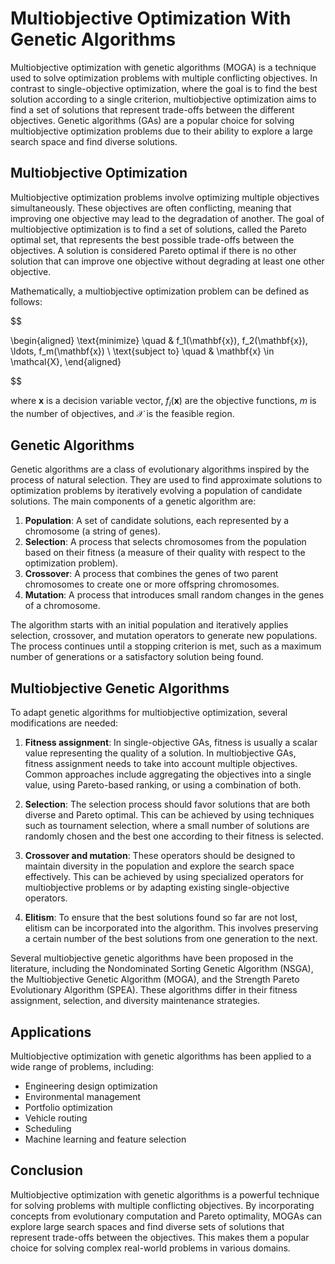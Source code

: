 # Multiobjective Optimization With Genetic Algorithms

Multiobjective optimization with genetic algorithms (MOGA) is a technique used to solve optimization problems with multiple conflicting objectives. In contrast to single-objective optimization, where the goal is to find the best solution according to a single criterion, multiobjective optimization aims to find a set of solutions that represent trade-offs between the different objectives. Genetic algorithms (GAs) are a popular choice for solving multiobjective optimization problems due to their ability to explore a large search space and find diverse solutions.

## Multiobjective Optimization

Multiobjective optimization problems involve optimizing multiple objectives simultaneously. These objectives are often conflicting, meaning that improving one objective may lead to the degradation of another. The goal of multiobjective optimization is to find a set of solutions, called the Pareto optimal set, that represents the best possible trade-offs between the objectives. A solution is considered Pareto optimal if there is no other solution that can improve one objective without degrading at least one other objective.

Mathematically, a multiobjective optimization problem can be defined as follows:


$$

\begin{aligned}
\text{minimize} \quad & f_1(\mathbf{x}), f_2(\mathbf{x}), \ldots, f_m(\mathbf{x}) \\
\text{subject to} \quad & \mathbf{x} \in \mathcal{X},
\end{aligned}

$$


where $\mathbf{x}$ is a decision variable vector, $f_i(\mathbf{x})$ are the objective functions, $m$ is the number of objectives, and $\mathcal{X}$ is the feasible region.

## Genetic Algorithms

Genetic algorithms are a class of evolutionary algorithms inspired by the process of natural selection. They are used to find approximate solutions to optimization problems by iteratively evolving a population of candidate solutions. The main components of a genetic algorithm are:

1. **Population**: A set of candidate solutions, each represented by a chromosome (a string of genes).
2. **Selection**: A process that selects chromosomes from the population based on their fitness (a measure of their quality with respect to the optimization problem).
3. **Crossover**: A process that combines the genes of two parent chromosomes to create one or more offspring chromosomes.
4. **Mutation**: A process that introduces small random changes in the genes of a chromosome.

The algorithm starts with an initial population and iteratively applies selection, crossover, and mutation operators to generate new populations. The process continues until a stopping criterion is met, such as a maximum number of generations or a satisfactory solution being found.

## Multiobjective Genetic Algorithms

To adapt genetic algorithms for multiobjective optimization, several modifications are needed:

1. **Fitness assignment**: In single-objective GAs, fitness is usually a scalar value representing the quality of a solution. In multiobjective GAs, fitness assignment needs to take into account multiple objectives. Common approaches include aggregating the objectives into a single value, using Pareto-based ranking, or using a combination of both.

2. **Selection**: The selection process should favor solutions that are both diverse and Pareto optimal. This can be achieved by using techniques such as tournament selection, where a small number of solutions are randomly chosen and the best one according to their fitness is selected.

3. **Crossover and mutation**: These operators should be designed to maintain diversity in the population and explore the search space effectively. This can be achieved by using specialized operators for multiobjective problems or by adapting existing single-objective operators.

4. **Elitism**: To ensure that the best solutions found so far are not lost, elitism can be incorporated into the algorithm. This involves preserving a certain number of the best solutions from one generation to the next.

Several multiobjective genetic algorithms have been proposed in the literature, including the Nondominated Sorting Genetic Algorithm (NSGA), the Multiobjective Genetic Algorithm (MOGA), and the Strength Pareto Evolutionary Algorithm (SPEA). These algorithms differ in their fitness assignment, selection, and diversity maintenance strategies.

## Applications

Multiobjective optimization with genetic algorithms has been applied to a wide range of problems, including:

- Engineering design optimization
- Environmental management
- Portfolio optimization
- Vehicle routing
- Scheduling
- Machine learning and feature selection

## Conclusion

Multiobjective optimization with genetic algorithms is a powerful technique for solving problems with multiple conflicting objectives. By incorporating concepts from evolutionary computation and Pareto optimality, MOGAs can explore large search spaces and find diverse sets of solutions that represent trade-offs between the objectives. This makes them a popular choice for solving complex real-world problems in various domains.
